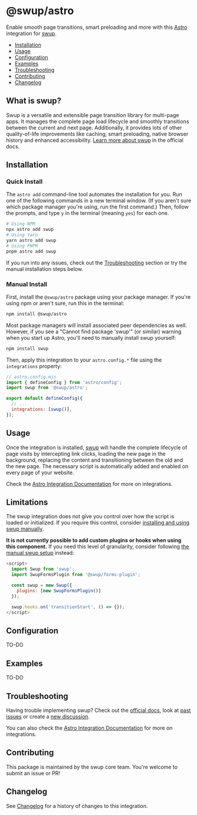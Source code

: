 # @swup/astro

Enable smooth page transitions, smart preloading and more with this
[Astro](https://docs.astro.build/en/guides/integrations-guide/) integration for [swup](https://swup.js.org/).

- [Installation](#installation)
- [Usage](#usage)
- [Configuration](#configuration)
- [Examples](#examples)
- [Troubleshooting](#troubleshooting)
- [Contributing](#contributing)
- [Changelog](#changelog)

## What is swup?

Swup is a versatile and extensible page transition library for multi-page apps.
It manages the complete page load lifecycle and smoothly transitions between the current and next page.
Additionally, it provides lots of other quality-of-life improvements like caching, smart preloading,
native browser history and enhanced accessibility. [Learn more about swup](https://swup.js.org/getting-started/)
in the official docs.


## Installation

### Quick Install

The `astro add` command-line tool automates the installation for you. Run one of the following commands in a new terminal window. (If you aren't sure which package manager you're using, run the first command.) Then, follow the prompts, and type `y` in the terminal (meaning `yes`) for each one.

```sh
# Using NPM
npx astro add swup
# Using Yarn
yarn astro add swup
# Using PNPM
pnpm astro add swup
```

If you run into any issues, check out the [Troubleshooting](#troubleshooting) section or try
the manual installation steps below.

### Manual Install

First, install the `@swup/astro` package using your package manager. If you're using npm or aren't sure, run this in the terminal:

```sh
npm install @swup/astro
```

Most package managers will install associated peer dependencies as well. However, if you see a "Cannot find package 'swup'" (or similar) warning when you start up Astro, you'll need to manually install swup yourself:

```sh
npm install swup
```

Then, apply this integration to your `astro.config.*` file using the `integrations` property:

```js ins={3} "swup()"
// astro.config.mjs
import { defineConfig } from 'astro/config';
import swup from '@swup/astro';

export default defineConfig({
  // ...
  integrations: [swup()],
});
```

## Usage

Once the integration is installed, [swup](https://swup.js.org/) will handle the complete lifecycle
of page visits by intercepting link clicks, loading the new page in the background, replacing the
content and transitioning between the old and the new page. The necessary script is automatically
added and enabled on every page of your website.

Check the [Astro Integration Documentation](https://docs.astro.build/en/guides/integrations-guide/) for more on integrations.

## Limitations

The swup integration does not give you control over how the script is loaded or initialized. If you
require this control, consider [installing and using swup manually](https://swup.js.org/getting-started/installation/).

**It is not currently possible to add custom plugins or hooks when using this component.** If you
need this level of granularity, consider following [the manual swup setup](https://swup.js.org/getting-started/installation/) instead:

```js title="src/pages/index.astro"
<script>
  import Swup from 'swup';
  import SwupFormsPlugin from '@swup/forms-plugin';

  const swup = new Swup({
    plugins: [new SwupFormsPlugin()]
  });

  swup.hooks.on('transitionStart', () => {});
</script>
```

## Configuration

TO-DO

## Examples

TO-DO

## Troubleshooting

Having trouble implementing swup? Check out the [official docs](https://swup.js.org), look at
[past issues](https://github.com/swup/swup/issues) or create a
[new discussion](https://github.com/swup/swup/discussions/new).

You can also check the [Astro Integration Documentation](https://docs.astro.build/en/guides/integrations-guide/) for more on integrations.

## Contributing

This package is maintained by the swup core team. You're welcome to submit an issue or PR!

## Changelog

See [Changelog](CHANGELOG.md) for a history of changes to this integration.
